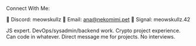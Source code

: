 Connect With Me:

👾 Discord: meowskullz
📧 Email: ana@nekomimi.pet
🔐 Signal: meowskullz.42

JS expert. DevOps/sysadmin/backend work. Crypto project experience. Can code in whatever. Direct message me for projects. No interviews.
